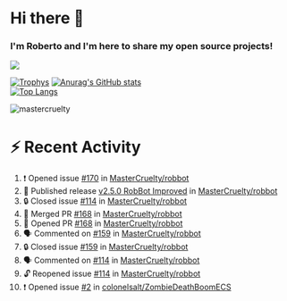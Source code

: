 # Hi there 👋
### I'm Roberto and I'm here to share my open source projects!

<img src="https://komarev.com/ghpvc/?username=mastercruelty&label=Profile views&color=0e75b6"><br>

[![Trophys](https://github-profile-trophy.vercel.app/?username=mastercruelty)](https://github.com/ryo-ma/github-profile-trophy)
[![Anurag's GitHub stats](https://github-readme-stats.vercel.app/api?username=mastercruelty&show_icons=true&theme=tokyonight)](https://github.com/anuraghazra/github-readme-stats)<br>
[![Top Langs](https://github-readme-stats.vercel.app/api/top-langs/?username=mastercruelty&langs_count=10&hide=jupyter%20notebook&exclude_repo=Alarm-project&layout=compact&theme=tokyonight)](https://github.com/anuraghazra/github-readme-stats)
<p><img align="center" src="https://github-readme-streak-stats.herokuapp.com/?user=mastercruelty&" alt="mastercruelty" /></p>

# :zap: Recent Activity
<!--START_SECTION:activity-->
1. ❗ Opened issue [#170](https://github.com/MasterCruelty/robbot/issues/170) in [MasterCruelty/robbot](https://github.com/MasterCruelty/robbot)
2. 🚀 Published release [v2.5.0 RobBot Improved](https://github.com/MasterCruelty/robbot/releases/tag/v2.5.0) in [MasterCruelty/robbot](https://github.com/MasterCruelty/robbot)
3. 🔒 Closed issue [#114](https://github.com/MasterCruelty/robbot/issues/114) in [MasterCruelty/robbot](https://github.com/MasterCruelty/robbot)
4. 🎉 Merged PR [#168](https://github.com/MasterCruelty/robbot/pull/168) in [MasterCruelty/robbot](https://github.com/MasterCruelty/robbot)
5. 💪 Opened PR [#168](https://github.com/MasterCruelty/robbot/pull/168) in [MasterCruelty/robbot](https://github.com/MasterCruelty/robbot)
6. 🗣 Commented on [#159](https://github.com/MasterCruelty/robbot/issues/159#issuecomment-2038126008) in [MasterCruelty/robbot](https://github.com/MasterCruelty/robbot)
7. 🔒 Closed issue [#159](https://github.com/MasterCruelty/robbot/issues/159) in [MasterCruelty/robbot](https://github.com/MasterCruelty/robbot)
8. 🗣 Commented on [#114](https://github.com/MasterCruelty/robbot/issues/114#issuecomment-2038125292) in [MasterCruelty/robbot](https://github.com/MasterCruelty/robbot)
9. 🔓 Reopened issue [#114](https://github.com/MasterCruelty/robbot/issues/114) in [MasterCruelty/robbot](https://github.com/MasterCruelty/robbot)
10. ❗ Opened issue [#2](https://github.com/colonelsalt/ZombieDeathBoomECS/issues/2) in [colonelsalt/ZombieDeathBoomECS](https://github.com/colonelsalt/ZombieDeathBoomECS)
<!--END_SECTION:activity-->
